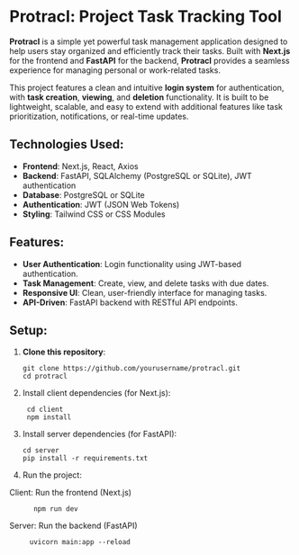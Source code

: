 # Protracl: Project Task Tracking Tool

**Protracl** is a simple yet powerful task management application designed to help users stay organized and efficiently track their tasks. Built with **Next.js** for the frontend and **FastAPI** for the backend, **Protracl** provides a seamless experience for managing personal or work-related tasks.

This project features a clean and intuitive **login system** for authentication, with **task creation**, **viewing**, and **deletion** functionality. It is built to be lightweight, scalable, and easy to extend with additional features like task prioritization, notifications, or real-time updates.

## Technologies Used:
- **Frontend**: Next.js, React, Axios
- **Backend**: FastAPI, SQLAlchemy (PostgreSQL or SQLite), JWT authentication
- **Database**: PostgreSQL or SQLite
- **Authentication**: JWT (JSON Web Tokens)
- **Styling**: Tailwind CSS or CSS Modules

## Features:
- **User Authentication**: Login functionality using JWT-based authentication.
- **Task Management**: Create, view, and delete tasks with due dates.
- **Responsive UI**: Clean, user-friendly interface for managing tasks.
- **API-Driven**: FastAPI backend with RESTful API endpoints.

## Setup:

1. **Clone this repository**:
   ```
   git clone https://github.com/yourusername/protracl.git
   cd protracl
2. Install client dependencies (for Next.js):
   ```
    cd client
    npm install
   
3. Install server dependencies (for FastAPI):
   ```
   cd server
   pip install -r requirements.txt

 4. Run the project:

  Client: Run the frontend (Next.js)
  
          npm run dev

 Server: Run the backend (FastAPI)
 
         uvicorn main:app --reload
